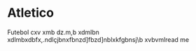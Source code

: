 # Atletico
Futebol
cxv xmb dz.m,b xdmlbn xdlmbxdbfx,.ndlçjbnxfbnzd]fbzd]nblxkfgbnsj\b xvbvmlread me
